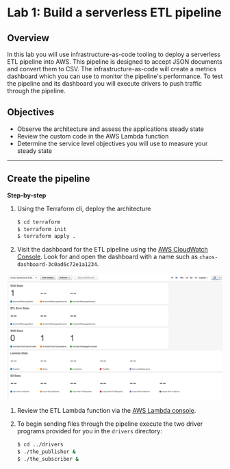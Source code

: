 # Lab 1: Build a serverless ETL pipeline

## Overview

In this lab you will use infrastructure-as-code tooling to deploy a serverless ETL pipeline into AWS.  This pipeline is designed to accept JSON documents and convert them to CSV.  The infrastructure-as-code will create a metrics dashboard which you can use to monitor the pipeline's performance.  To test the pipeline and its dashboard you will execute drivers to push traffic through the pipeline.

## Objectives
 - Observe the architecture and assess the applications steady state
 - Review the custom code in the AWS Lambda function
 - Determine the service level objectives you will use to measure your steady state

 ---

 ## Create the pipeline

 **Step-by-step**
 1. Using the Terraform cli, deploy the architecture

    ```bash
    $ cd terraform
    $ terraform init
    $ terraform apply .
    ```

 1. Visit the dashboard for the ETL pipeline using the [AWS CloudWatch Console](https://console.aws.amazon.com/cloudwatch/home?#dashboards:).  Look for and open the dashboard with a name such as `chaos-dashboard-3c0ad6c72e1a1234`.

 ![Empty CloudWatch Dashboard](images/empty_cw_dashboard.png)

 1. Review the ETL Lambda function via the [AWS Lambda console](https://console.aws.amazon.com/lambda/home?#/functions).

 1. To begin sending files through the pipeline execute the two driver programs provided for you in the `drivers` directory:

     ```bash
     $ cd ../drivers
     $ ./the_publisher &
     $ ./the_subscriber &
     ``` 